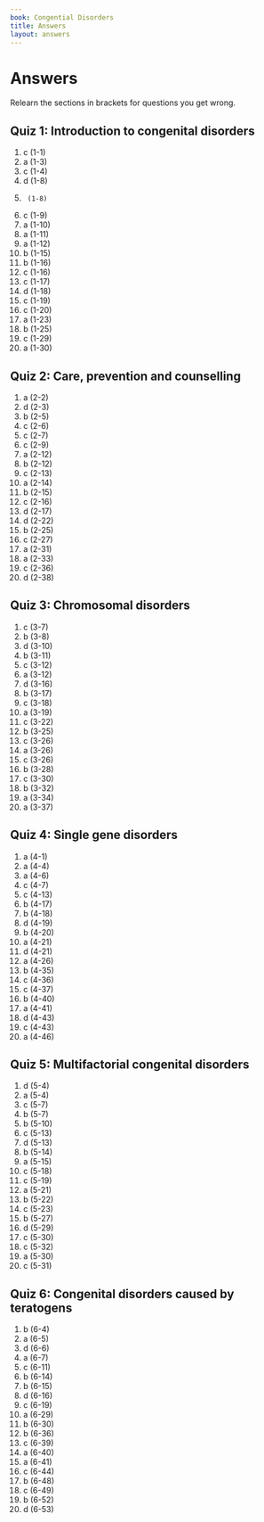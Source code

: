 ```yaml
---
book: Congential Disorders
title: Answers
layout: answers
---
```


# Answers

Relearn the sections in brackets for questions you get wrong.

## Quiz 1: Introduction to congenital disorders

1.	c	(1-1)
2.	a	(1-3)
3.	c	(1-4)
4.	d	(1-8)
5.		(1-8)
6.	c	(1-9)
7.	a	(1-10)
8.	a	(1-11)
9.	a	(1-12)
10.	b	(1-15)
11.	b	(1-16)
12.	c	(1-16)
13.	c	(1-17)
14.	d	(1-18)
15.	c	(1-19)
16.	c	(1-20)
17.	a	(1-23)
18.	b	(1-25)
19.	c	(1-29)
20.	a	(1-30)

## Quiz 2: Care, prevention and counselling

1.	a	(2-2)
2.	d	(2-3)
3.	b	(2-5)
4.	c	(2-6)
5.	c	(2-7)
6.	c	(2-9)
7.	a	(2-12)
8.	b	(2-12)
9.	c	(2-13)
10.	a	(2-14)
11.	b	(2-15)
12.	c	(2-16)
13.	d	(2-17)
14.	d	(2-22)
15.	b	(2-25)
16.	c	(2-27)
17.	a	(2-31)
18.	a	(2-33)
19.	c	(2-36)
20.	d	(2-38)

## Quiz 3: Chromosomal disorders

1.	c	(3-7)
2.	b	(3-8)
3.	d	(3-10)
4.	b	(3-11)
5.	c	(3-12)
6.	a	(3-12)
7.	d	(3-16)
8.	b	(3-17)
9.	c	(3-18)
10.	a	(3-19)
11.	c	(3-22)
12.	b	(3-25)
13.	c	(3-26)
14.	a	(3-26)
15.	c	(3-26)
16.	b	(3-28)
17.	c	(3-30)
18.	b	(3-32)
19.	a	(3-34)
20.	a	(3-37)

## Quiz 4: Single gene disorders

1.	a	(4-1)
2.	a	(4-4)
3.	a	(4-6)
4.	c	(4-7)
5.	c	(4-13)
6.	b	(4-17)
7.	b	(4-18)
8.	d	(4-19)
9.	b	(4-20)
10.	a	(4-21)
11.	d	(4-21)
12.	a	(4-26)
13.	b	(4-35)
14.	c	(4-36)
15.	c	(4-37)
16.	b	(4-40)
17.	a	(4-41)
18.	d	(4-43)
19.	c	(4-43)
20.	a	(4-46)

## Quiz 5: Multifactorial congenital disorders

1.	d	(5-4)
2.	a	(5-4)
3.	c	(5-7)
4.	b	(5-7)
5.	b	(5-10)
6.	c	(5-13)
7.	d	(5-13)
8.	b	(5-14)
9.	a	(5-15)
10.	c	(5-18)
11.	c	(5-19)
12.	a	(5-21)
13.	b	(5-22)
14.	c	(5-23)
15.	b	(5-27)
16.	d	(5-29)
17.	c	(5-30)
18.	c	(5-32)
19.	a	(5-30)
20.	c	(5-31)

## Quiz 6: Congenital disorders caused by teratogens

1.	b	(6-4)
2.	a	(6-5)
3.	d	(6-6)
4.	a	(6-7)
5.	c	(6-11)
6.	b	(6-14)
7.	b	(6-15)
8.	d	(6-16)
9.	c	(6-19)
10.	a	(6-29)
11.	b	(6-30)
12.	b	(6-36)
13.	c	(6-39)
14.	a	(6-40)
15.	a	(6-41)
16.	c	(6-44)
17.	b	(6-48)
18.	c	(6-49)
19.	b	(6-52)
20.	d	(6-53)